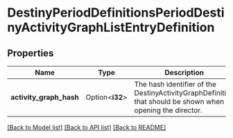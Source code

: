 # DestinyPeriodDefinitionsPeriodDestinyActivityGraphListEntryDefinition

## Properties

Name | Type | Description | Notes
------------ | ------------- | ------------- | -------------
**activity_graph_hash** | Option<**i32**> | The hash identifier of the DestinyActivityGraphDefinition that should be shown when opening the director. | [optional]

[[Back to Model list]](../README.md#documentation-for-models) [[Back to API list]](../README.md#documentation-for-api-endpoints) [[Back to README]](../README.md)


